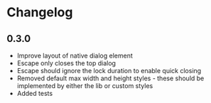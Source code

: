 # Changelog

## 0.3.0

- Improve layout of native dialog element
- Escape only closes the top dialog
- Escape should ignore the lock duration to enable quick closing
- Removed default max width and height styles - these should be implemented by either the lib or custom styles
- Added tests
